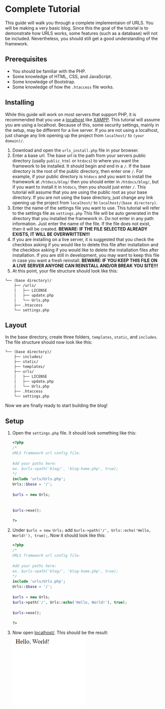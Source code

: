 # Complete Tutorial
This guide will walk you through a complete implementaion of URLS. You will be making a very basic blog. Since this the goal of the tutorial is to demonstrate how URLS works, some features (such as a database) will not be included. Nevertheless, you should still get a good understanding of the framework.

## Prerequisites
* You should be familiar with the PHP.
* Some knowledge of HTML, CSS, and JavaScript.
* Some knowledge of Bootstrap.
* Some knowledge of how the `.htaccess` file works.

## Installing
While this guide will work on most servers that support PHP, it is recommended that you use a [localhost](https://en.wikipedia.org/wiki/Localhost) like [XAMPP](https://www.apachefriends.org/). This tutorial will assume you are using a localhost. Because of this, some security settings, mainly in the setup, may be different for a live server. If you are not using a localhost, just change any link opening up the project from `localhost/` to `(your domain)/`.
1. Download and open the `urls_install.php` file in your browser.
2. Enter a base url. The base url is the path from your servers public directory (usally `public_html` or `htdocs`) to where you want the framework to be installed. It should begin and end in a `/`. If the base directory is the root of the public directory, then enter one `/`. For example, if your public directory is `htdocs` and you want to install the framework at `/htdocs/blog/` then you should enter in `/htdocs/blog/`, but if you want to install it in `htdocs`, then you should just enter `/`. This tutorial will assume that you are using the public root as your base directory. If you are not using the base directory, just change any link opening up the project from `localhost/` to `localhost/(base directory)`.
3. Enter the name of the settings file you want to use. This tutorial will refer to the settings file as `settings.php` This file will be auto generated in the directory that you installed the framework in. Do not enter in any path information. Just enter the name of the file. If the file does not exist, then it will be created. **BEWARE: IF THE FILE SELECTED ALREADY EXISTS, IT WILL BE OVERWRITTEN!!!**
4. If you are installing on a live server, it is suggested that you check the checkbox asking if you would like to delete this file after installation and the checkbox asking if you would like to delete the installation files after installation. If you are still in development, you may want to keep this file in case you want a fresh reinstall. **BEWARE: IF YOU KEEP THIS FILE ON A LIVE SERVER ANYONE CAN REINSTALL AND/OR BREAK YOU SITE!!!**
5. At this point, your file structure should look like this:
```
└── (base directory)/
    ├── /urls/
    │   ├── LICENSE
    │   ├── update.php
    │   └── Urls.php
    ├── .htaccess
    └── settings.php
```

## Layout
In the base directory, create three folders, `templates`, `static`, and `includes`. The file structure should now look like this:
```
└── (base directory)/
    ├── includes/
    ├── static/
    ├── templates/
    ├── urls/
    │   ├── LICENSE
    │   ├── update.php
    │   └── Urls.php
    ├── .htaccess
    └── settings.php
```
Now we are finally ready to start building the blog!

## Setup
1. Open the `settings.php` file. It should look something like this:
   ```PHP
   <?php
   /*
   URLS framework url config file.

   Add your paths here:
   ex. $urls->path('blog/', 'blog-home.php', true);
   */
   include 'urls/Urls.php';
   Urls::$base = '/';

   $urls = new Urls;


   $urls->exe();

   ?>
   ```
2. Under `$urls = new Urls;` add `$urls->path('/', Urls::echo('Hello, World!'), true);`. Now it should look like this:
   ```PHP
   <?php
   /*
   URLS framework url config file.

   Add your paths here:
   ex. $urls->path('blog/', 'blog-home.php', true);
   */
   include 'urls/Urls.php';
   Urls::$base = '/';

   $urls = new Urls;
   $urls->path('/', Urls::echo('Hello, World!'), true);

   $urls->exe();

   ?>
   ```
3. Now open [localhost/](http://localhost/). This should be the result:  
   <picture>
       <img alt="Output" src="/examples/static/hello_world_tutorial.png">
   </picture>
